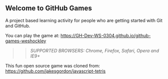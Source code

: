 ## Welcome to GitHub Games

A project based learning activity for people who are getting started with Git and GitHub.

You can play the game at: https://GH-Dev-WS-0304.github.io/github-games-weshockley

>> _*SUPPORTED BROWSERS*: Chrome, Firefox, Safari, Opera and IE9+_

This fun open source game was cloned from: https://github.com/jakesgordon/javascript-tetris
